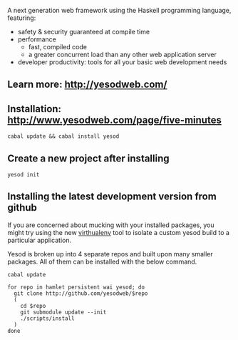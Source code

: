 A next generation web framework using the Haskell programming language, 
featuring:

  * safety & security guaranteed at compile time
  * performance
    * fast, compiled code
    * a greater concurrent load than any other web application server
  * developer productivity: tools for all your basic web development 
    needs

## Learn more: http://yesodweb.com/

## Installation: http://www.yesodweb.com/page/five-minutes

    cabal update && cabal install yesod

## Create a new project after installing

    yesod init


## Installing the latest development version from github

If you are concerned about mucking with your installed packages, you might try using the new [virthualenv](http://hackage.haskell.org/package/virthualenv) tool to isolate a custom yesod build to a particular application.

Yesod is broken up into 4 separate repos and built upon many smaller packages.
All of them can be installed with the below command.

~~~ { .bash }
cabal update

for repo in hamlet persistent wai yesod; do
  git clone http://github.com/yesodweb/$repo
  (
    cd $repo
    git submodule update --init
    ./scripts/install
  )
done
~~~
